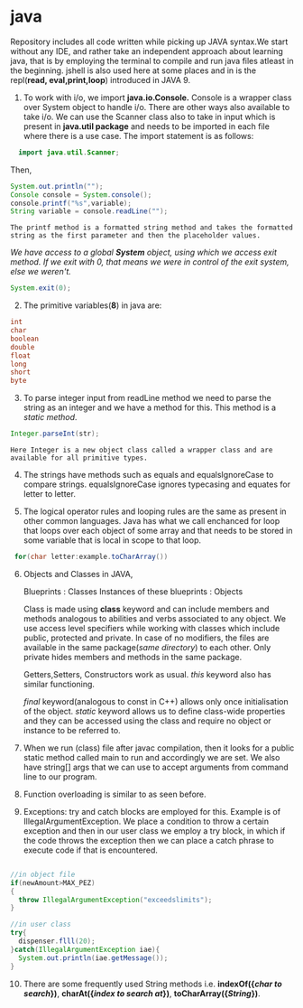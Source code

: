 # java

Repository includes all code written while picking up JAVA syntax.We start without any IDE, and rather take an independent approach about learning java, that is by employing the terminal to compile and run java files atleast in the beginning. jshell is also used here at some places and in is the repl(**read, eval,print,loop**) introduced in JAVA 9.

1. To work with i/o, we import **java.io.Console.** Console is a wrapper class over System object to handle i/o. There are other ways also available to take i/o. We can use the Scanner class also to take in input which is present in **java.util package** and needs to be imported in each file where there is a use case. The import statement is as follows:
  ```java
    import java.util.Scanner;
  ```
Then,
  
  ```java
  System.out.println("");
  Console console = System.console();
  console.printf("%s",variable);
  String variable = console.readLine("");
  
  ```
    The printf method is a formatted string method and takes the formatted string as the first parameter and then the placeholder values.

*We have access to a global **System** object, using which we access exit method. If we exit with 0, that means we were in control of the exit system, else we weren't.*
   ```java
   System.exit(0);
   ```

2. The primitive variables(**8**) in java are:

  ```java
  int
  char
  boolean
  double
  float
  long
  short
  byte
  ```
  
3. To parse integer input from readLine method we need to parse the string as an integer and we have a method for this. This method is a *static method*.

  ```java
  Integer.parseInt(str);
  ```
  
    Here Integer is a new object class called a wrapper class and are available for all primitive types.

4. The strings have methods such as equals and equalsIgnoreCase to compare strings. equalsIgnoreCase ignores typecasing and equates for letter to letter.

5. The logical operator rules and looping rules are the same as present in other common languages. Java has what we call enchanced for loop that loops over each object of some array and that needs to be stored in some variable that is local in scope to that loop.
  ```java
   for(char letter:example.toCharArray())
  ```

6. Objects and Classes in JAVA, 
  
    Blueprints : Classes
    Instances of these blueprints : Objects
    
    Class is made using **class** keyword and can include members and methods analogous to abilities and verbs associated to any object. We use access level specifiers while working with classes which include public, protected and private. In case of no modifiers, the files are available in the same package(*same directory*) to each other. Only private hides members and methods in the same package. 
    
    Getters,Setters, Constructors work as usual. *this* keyword also has similar functioning. 
    
    *final* keyword(analogous to const in C++) allows only once initialisation of the object. *static* keyword allows us to define class-wide properties and they can be accessed using the class and require no object or instance to be referred to.

7. When we run (class) file after javac compilation, then it looks for a public static method called main to run and accordingly we are set. We also have string[] args that we can use to accept arguments from command line to our program.

8. Function overloading is similar to as seen before. 

9. Exceptions: try and catch blocks are employed for this. Example is of IllegalArgumentException. We place a condition to throw a certain exception and then in our user class we employ a try block, in which if the code throws the exception then we can place a catch phrase to execute code if that is encountered.

  ```java
  
  //in object file
  if(newAmount>MAX_PEZ)
  {
    throw IllegalArgumentException("exceedslimits");
  }
  
  //in user class
  try{
    dispenser.flll(20);
  }catch(IllegalArgumentException iae){
    System.out.println(iae.getMessage());
  }
  ```
  
10. There are some frequently used String methods i.e. **indexOf({*char to search*})**, **charAt({*index to search at*})**, **toCharArray({*String*})**. 

